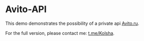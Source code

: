 # Avito-API
This demo demonstrates the possibility of a private api [Avito.ru](Avito.ru).

For the full version, please contact me: [t.me/Kolsha](t.me/Kolsha).

